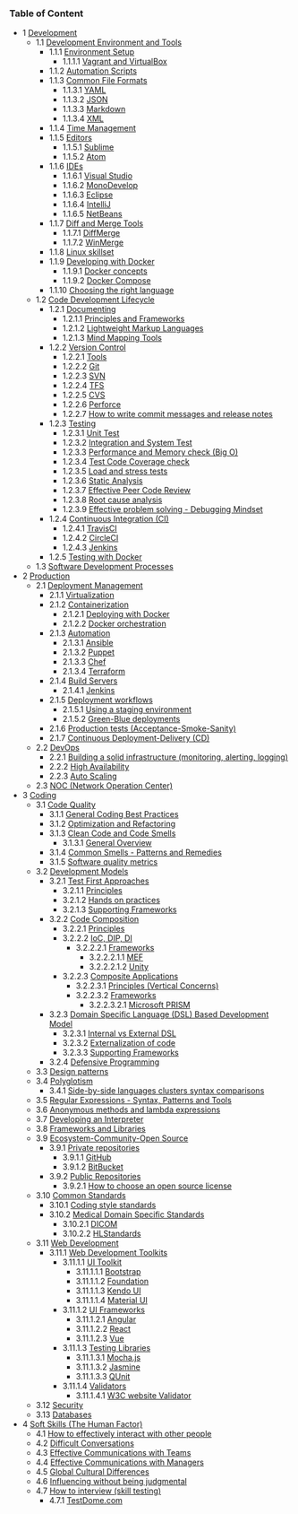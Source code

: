 ### Table of Content

- 1 [Development](../Training/Development)
    - 1.1 [Development Environment and Tools](../Training/Development/Development%20Environment%20and%20Tools)
        - 1.1.1 [Environment Setup](../Training/Development/Development%20Environment%20and%20Tools/Environment%20Setup)
            - 1.1.1.1 [Vagrant and VirtualBox](../Training/Development/Development%20Environment%20and%20Tools/Environment%20Setup/Vagrant%20and%20VirtualBox)
        - 1.1.2 [Automation Scripts](../Training/Development/Development%20Environment%20and%20Tools/Automation%20Scripts)
        - 1.1.3 [Common File Formats](../Training/Development/Development%20Environment%20and%20Tools/Common%20File%20Formats)
            - 1.1.3.1 [YAML](../Training/Development/Development%20Environment%20and%20Tools/Common%20File%20Formats/YAML)
            - 1.1.3.2 [JSON](../Training/Development/Development%20Environment%20and%20Tools/Common%20File%20Formats/JSON)
            - 1.1.3.3 [Markdown](../Training/Development/Development%20Environment%20and%20Tools/Common%20File%20Formats/Markdown)
            - 1.1.3.4 [XML](../Training/Development/Development%20Environment%20and%20Tools/Common%20File%20Formats/XML)
        - 1.1.4 [Time Management](../Training/Development/Development%20Environment%20and%20Tools/Time%20Management)
        - 1.1.5 [Editors](../Training/Development/Development%20Environment%20and%20Tools/Editors)
            - 1.1.5.1 [Sublime](../Training/Development/Development%20Environment%20and%20Tools/Editors/Sublime)
            - 1.1.5.2 [Atom](../Training/Development/Development%20Environment%20and%20Tools/Editors/Atom)
        - 1.1.6 [IDEs](../Training/Development/Development%20Environment%20and%20Tools/IDEs)
            - 1.1.6.1 [Visual Studio](../Training/Development/Development%20Environment%20and%20Tools/IDEs/Visual%20Studio)
            - 1.1.6.2 [MonoDevelop](../Training/Development/Development%20Environment%20and%20Tools/IDEs/MonoDevelop)
            - 1.1.6.3 [Eclipse](../Training/Development/Development%20Environment%20and%20Tools/IDEs/Eclipse)
            - 1.1.6.4 [IntelliJ](../Training/Development/Development%20Environment%20and%20Tools/IDEs/IntelliJ)
            - 1.1.6.5 [NetBeans](../Training/Development/Development%20Environment%20and%20Tools/IDEs/NetBeans)
        - 1.1.7 [Diff and Merge Tools](../Training/Development/Development%20Environment%20and%20Tools/Diff%20and%20Merge%20Tools)
            - 1.1.7.1 [DiffMerge](../Training/Development/Development%20Environment%20and%20Tools/Diff%20and%20Merge%20Tools/DiffMerge)
            - 1.1.7.2 [WinMerge](../Training/Development/Development%20Environment%20and%20Tools/Diff%20and%20Merge%20Tools/WinMerge)
        - 1.1.8 [Linux skillset](../Training/Development/Development%20Environment%20and%20Tools/Linux%20skillset)
        - 1.1.9 [Developing with Docker](../Training/Development/Development%20Environment%20and%20Tools/Developing%20with%20Docker)
            - 1.1.9.1 [Docker concepts](../Training/Development/Development%20Environment%20and%20Tools/Developing%20with%20Docker/Docker%20concepts)
            - 1.1.9.2 [Docker Compose](../Training/Development/Development%20Environment%20and%20Tools/Developing%20with%20Docker/Docker%20Compose)
        - 1.1.10 [Choosing the right language](../Training/Development/Development%20Environment%20and%20Tools/Choosing%20the%20right%20language)
    - 1.2 [Code Development Lifecycle](../Training/Development/Code%20Development%20Lifecycle)
        - 1.2.1 [Documenting](../Training/Development/Code%20Development%20Lifecycle/Documenting)
            - 1.2.1.1 [Principles and Frameworks](../Training/Development/Code%20Development%20Lifecycle/Documenting/Principles%20and%20Frameworks)
            - 1.2.1.2 [Lightweight Markup Languages](../Training/Development/Code%20Development%20Lifecycle/Documenting/Lightweight%20Markup%20Languages)
            - 1.2.1.3 [Mind Mapping Tools](../Training/Development/Code%20Development%20Lifecycle/Documenting/Mind%20Mapping%20Tools)
        - 1.2.2 [Version Control](../Training/Development/Code%20Development%20Lifecycle/Version%20Control)
            - 1.2.2.1 [Tools](../Training/Development/Code%20Development%20Lifecycle/Version%20Control/Tools)
            - 1.2.2.2 [Git](../Training/Development/Code%20Development%20Lifecycle/Version%20Control/Git)
            - 1.2.2.3 [SVN](../Training/Development/Code%20Development%20Lifecycle/Version%20Control/SVN)
            - 1.2.2.4 [TFS](../Training/Development/Code%20Development%20Lifecycle/Version%20Control/TFS)
            - 1.2.2.5 [CVS](../Training/Development/Code%20Development%20Lifecycle/Version%20Control/CVS)
            - 1.2.2.6 [Perforce](../Training/Development/Code%20Development%20Lifecycle/Version%20Control/Perforce)
            - 1.2.2.7 [How to write commit messages and release notes](../Training/Development/Code%20Development%20Lifecycle/Version%20Control/How%20to%20write%20commit%20messages%20and%20release%20notes)
        - 1.2.3 [Testing](../Training/Development/Code%20Development%20Lifecycle/Testing)
            - 1.2.3.1 [Unit Test](../Training/Development/Code%20Development%20Lifecycle/Testing/Unit%20Test)
            - 1.2.3.2 [Integration and System Test](../Training/Development/Code%20Development%20Lifecycle/Testing/Integration%20and%20System%20Test)
            - 1.2.3.3 [Performance and Memory check (Big O)](../Training/Development/Code%20Development%20Lifecycle/Testing/Performance%20and%20Memory%20check%20%28Big%20O%29)
            - 1.2.3.4 [Test Code Coverage check](../Training/Development/Code%20Development%20Lifecycle/Testing/Test%20Code%20Coverage%20check)
            - 1.2.3.5 [Load and stress tests](../Training/Development/Code%20Development%20Lifecycle/Testing/Load%20and%20stress%20tests)
            - 1.2.3.6 [Static Analysis](../Training/Development/Code%20Development%20Lifecycle/Testing/Static%20Analysis)
            - 1.2.3.7 [Effective Peer Code Review](../Training/Development/Code%20Development%20Lifecycle/Testing/Effective%20Peer%20Code%20Review)
            - 1.2.3.8 [Root cause analysis](../Training/Development/Code%20Development%20Lifecycle/Testing/Root%20cause%20analysis)
            - 1.2.3.9 [Effective problem solving - Debugging Mindset](../Training/Development/Code%20Development%20Lifecycle/Testing/Effective%20problem%20solving%20-%20Debugging%20Mindset)
        - 1.2.4 [Continuous Integration (CI)](../Training/Development/Code%20Development%20Lifecycle/Continuous%20Integration%20%28CI%29)
            - 1.2.4.1 [TravisCI](../Training/Development/Code%20Development%20Lifecycle/Continuous%20Integration%20%28CI%29/TravisCI)
            - 1.2.4.2 [CircleCI](../Training/Development/Code%20Development%20Lifecycle/Continuous%20Integration%20%28CI%29/CircleCI)
            - 1.2.4.3 [Jenkins](../Training/Development/Code%20Development%20Lifecycle/Continuous%20Integration%20%28CI%29/Jenkins)
        - 1.2.5 [Testing with Docker](../Training/Development/Code%20Development%20Lifecycle/Testing%20with%20Docker)
    - 1.3 [Software Development Processes](../Training/Development/Software%20Development%20Processes)
- 2 [Production](../Training/Production)
    - 2.1 [Deployment Management](../Training/Production/Deployment%20Management)
        - 2.1.1 [Virtualization](../Training/Production/Deployment%20Management/Virtualization)
        - 2.1.2 [Containerization](../Training/Production/Deployment%20Management/Containerization)
            - 2.1.2.1 [Deploying with Docker](../Training/Production/Deployment%20Management/Containerization/Deploying%20with%20Docker)
            - 2.1.2.2 [Docker orchestration](../Training/Production/Deployment%20Management/Containerization/Docker%20orchestration)
        - 2.1.3 [Automation](../Training/Production/Deployment%20Management/Automation)
            - 2.1.3.1 [Ansible](../Training/Production/Deployment%20Management/Automation/Ansible)
            - 2.1.3.2 [Puppet](../Training/Production/Deployment%20Management/Automation/Puppet)
            - 2.1.3.3 [Chef](../Training/Production/Deployment%20Management/Automation/Chef)
            - 2.1.3.4 [Terraform](../Training/Production/Deployment%20Management/Automation/Terraform)
        - 2.1.4 [Build Servers](../Training/Production/Deployment%20Management/Build%20Servers)
            - 2.1.4.1 [Jenkins](../Training/Production/Deployment%20Management/Build%20Servers/Jenkins)
        - 2.1.5 [Deployment workflows](../Training/Production/Deployment%20Management/Deployment%20workflows)
            - 2.1.5.1 [Using a staging environment](../Training/Production/Deployment%20Management/Deployment%20workflows/Using%20a%20staging%20environment)
            - 2.1.5.2 [Green-Blue deployments](../Training/Production/Deployment%20Management/Deployment%20workflows/Green-Blue%20deployments)
        - 2.1.6 [Production tests (Acceptance-Smoke-Sanity)](../Training/Production/Deployment%20Management/Production%20tests%20%28Acceptance-Smoke-Sanity%29)
        - 2.1.7 [Continuous Deployment-Delivery (CD)](../Training/Production/Deployment%20Management/Continuous%20Deployment-Delivery%20%28CD%29)
    - 2.2 [DevOps](../Training/Production/DevOps)
        - 2.2.1 [Building a solid infrastructure (monitoring, alerting, logging)](../Training/Production/DevOps/Building%20a%20solid%20infrastructure%20%28monitoring%2C%20alerting%2C%20logging%29)
        - 2.2.2 [High Availability](../Training/Production/DevOps/High%20Availability)
        - 2.2.3 [Auto Scaling](../Training/Production/DevOps/Auto%20Scaling)
    - 2.3 [NOC (Network Operation Center)](../Training/Production/NOC%20%28Network%20Operation%20Center%29)
- 3 [Coding](../Training/Coding)
    - 3.1 [Code Quality](../Training/Coding/Code%20Quality)
        - 3.1.1 [General Coding Best Practices](../Training/Coding/Code%20Quality/General%20Coding%20Best%20Practices)
        - 3.1.2 [Optimization and Refactoring](../Training/Coding/Code%20Quality/Optimization%20and%20Refactoring)
        - 3.1.3 [Clean Code and Code Smells](../Training/Coding/Code%20Quality/Clean%20Code%20and%20Code%20Smells)
            - 3.1.3.1 [General Overview](../Training/Coding/Code%20Quality/Clean%20Code%20and%20Code%20Smells/General%20Overview)
        - 3.1.4 [Common Smells - Patterns and Remedies](../Training/Coding/Code%20Quality/Common%20Smells%20-%20Patterns%20and%20Remedies)
        - 3.1.5 [Software quality metrics](../Training/Coding/Code%20Quality/Software%20quality%20metrics)
    - 3.2 [Development Models](../Training/Coding/Development%20Models)
        - 3.2.1 [Test First Approaches](../Training/Coding/Development%20Models/Test%20First%20Approaches)
            - 3.2.1.1 [Principles](../Training/Coding/Development%20Models/Test%20First%20Approaches/Principles)
            - 3.2.1.2 [Hands on practices](../Training/Coding/Development%20Models/Test%20First%20Approaches/Hands%20on%20practices)
            - 3.2.1.3 [Supporting Frameworks](../Training/Coding/Development%20Models/Test%20First%20Approaches/Supporting%20Frameworks)
        - 3.2.2 [Code Composition](../Training/Coding/Development%20Models/Code%20Composition)
            - 3.2.2.1 [Principles](../Training/Coding/Development%20Models/Code%20Composition/Principles)
            - 3.2.2.2 [IoC, DIP, DI](../Training/Coding/Development%20Models/Code%20Composition/IoC%2C%20DIP%2C%20DI)
                - 3.2.2.2.1 [Frameworks](../Training/Coding/Development%20Models/Code%20Composition/IoC%2C%20DIP%2C%20DI/Frameworks)
                    - 3.2.2.2.1.1 [MEF](../Training/Coding/Development%20Models/Code%20Composition/IoC%2C%20DIP%2C%20DI/Frameworks/MEF)
                    - 3.2.2.2.1.2 [Unity](../Training/Coding/Development%20Models/Code%20Composition/IoC%2C%20DIP%2C%20DI/Frameworks/Unity)
            - 3.2.2.3 [Composite Applications](../Training/Coding/Development%20Models/Code%20Composition/Composite%20Applications)
                - 3.2.2.3.1 [Principles (Vertical Concerns)](../Training/Coding/Development%20Models/Code%20Composition/Composite%20Applications/Principles%20%28Vertical%20Concerns%29)
                - 3.2.2.3.2 [Frameworks](../Training/Coding/Development%20Models/Code%20Composition/Composite%20Applications/Frameworks)
                    - 3.2.2.3.2.1 [Microsoft PRISM](../Training/Coding/Development%20Models/Code%20Composition/Composite%20Applications/Frameworks/Microsoft%20PRISM)
        - 3.2.3 [Domain Specific Language (DSL) Based Development Model](../Training/Coding/Development%20Models/Domain%20Specific%20Language%20%28DSL%29%20Based%20Development%20Model)
            - 3.2.3.1 [Internal vs External DSL](../Training/Coding/Development%20Models/Domain%20Specific%20Language%20%28DSL%29%20Based%20Development%20Model/Internal%20vs%20External%20DSL)
            - 3.2.3.2 [Externalization of code](../Training/Coding/Development%20Models/Domain%20Specific%20Language%20%28DSL%29%20Based%20Development%20Model/Externalization%20of%20code)
            - 3.2.3.3 [Supporting Frameworks](../Training/Coding/Development%20Models/Domain%20Specific%20Language%20%28DSL%29%20Based%20Development%20Model/Supporting%20Frameworks)
        - 3.2.4 [Defensive Programming](../Training/Coding/Development%20Models/Defensive%20Programming)
    - 3.3 [Design patterns](../Training/Coding/Design%20patterns)
    - 3.4 [Polyglotism](../Training/Coding/Polyglotism)
        - 3.4.1 [Side-by-side languages clusters syntax comparisons](../Training/Coding/Polyglotism/Side-by-side%20languages%20clusters%20syntax%20comparisons)
    - 3.5 [Regular Expressions - Syntax, Patterns and Tools](../Training/Coding/Regular%20Expressions%20-%20Syntax%2C%20Patterns%20and%20Tools)
    - 3.6 [Anonymous methods and lambda expressions](../Training/Coding/Anonymous%20methods%20and%20lambda%20expressions)
    - 3.7 [Developing an Interpreter](../Training/Coding/Developing%20an%20Interpreter)
    - 3.8 [Frameworks and Libraries](../Training/Coding/Frameworks%20and%20Libraries)
    - 3.9 [Ecosystem-Community-Open Source](../Training/Coding/Ecosystem-Community-Open%20Source)
        - 3.9.1 [Private repositories](../Training/Coding/Ecosystem-Community-Open%20Source/Private%20repositories)
            - 3.9.1.1 [GitHub](../Training/Coding/Ecosystem-Community-Open%20Source/Private%20repositories/GitHub)
            - 3.9.1.2 [BitBucket](../Training/Coding/Ecosystem-Community-Open%20Source/Private%20repositories/BitBucket)
        - 3.9.2 [Public Repositories](../Training/Coding/Ecosystem-Community-Open%20Source/Public%20Repositories)
            - 3.9.2.1 [How to choose an open source license](../Training/Coding/Ecosystem-Community-Open%20Source/Public%20Repositories/How%20to%20choose%20an%20open%20source%20license)
    - 3.10 [Common Standards](../Training/Coding/Common%20Standards)
        - 3.10.1 [Coding style standards](../Training/Coding/Common%20Standards/Coding%20style%20standards)
        - 3.10.2 [Medical Domain Specific Standards](../Training/Coding/Common%20Standards/Medical%20Domain%20Specific%20Standards)
            - 3.10.2.1 [DICOM](../Training/Coding/Common%20Standards/Medical%20Domain%20Specific%20Standards/DICOM)
            - 3.10.2.2 [HLStandards](../Training/Coding/Common%20Standards/Medical%20Domain%20Specific%20Standards/HLStandards)
    - 3.11 [Web Development](../Training/Coding/Web%20Development)
        - 3.11.1 [Web Development Toolkits](../Training/Coding/Web%20Development/Web%20Development%20Toolkits)
            - 3.11.1.1 [UI Toolkit](../Training/Coding/Web%20Development/Web%20Development%20Toolkits/UI%20Toolkit)
                - 3.11.1.1.1 [Bootstrap](../Training/Coding/Web%20Development/Web%20Development%20Toolkits/UI%20Toolkit/Bootstrap)
                - 3.11.1.1.2 [Foundation](../Training/Coding/Web%20Development/Web%20Development%20Toolkits/UI%20Toolkit/Foundation)
                - 3.11.1.1.3 [Kendo UI](../Training/Coding/Web%20Development/Web%20Development%20Toolkits/UI%20Toolkit/Kendo%20UI)
                - 3.11.1.1.4 [Material UI](../Training/Coding/Web%20Development/Web%20Development%20Toolkits/UI%20Toolkit/Material%20UI)
            - 3.11.1.2 [UI Frameworks](../Training/Coding/Web%20Development/Web%20Development%20Toolkits/UI%20Frameworks)
                - 3.11.1.2.1 [Angular](../Training/Coding/Web%20Development/Web%20Development%20Toolkits/UI%20Frameworks/Angular)
                - 3.11.1.2.2 [React](../Training/Coding/Web%20Development/Web%20Development%20Toolkits/UI%20Frameworks/React)
                - 3.11.1.2.3 [Vue](../Training/Coding/Web%20Development/Web%20Development%20Toolkits/UI%20Frameworks/Vue)
            - 3.11.1.3 [Testing Libraries](../Training/Coding/Web%20Development/Web%20Development%20Toolkits/Testing%20Libraries)
                - 3.11.1.3.1 [Mocha.js](../Training/Coding/Web%20Development/Web%20Development%20Toolkits/Testing%20Libraries/Mocha.js)
                - 3.11.1.3.2 [Jasmine](../Training/Coding/Web%20Development/Web%20Development%20Toolkits/Testing%20Libraries/Jasmine)
                - 3.11.1.3.3 [QUnit](../Training/Coding/Web%20Development/Web%20Development%20Toolkits/Testing%20Libraries/QUnit)
            - 3.11.1.4 [Validators](../Training/Coding/Web%20Development/Web%20Development%20Toolkits/Validators)
                - 3.11.1.4.1 [W3C website Validator](../Training/Coding/Web%20Development/Web%20Development%20Toolkits/Validators/W3C%20website%20Validator)
    - 3.12 [Security](../Training/Coding/Security)
    - 3.13 [Databases](../Training/Coding/Databases)
- 4 [Soft Skills (The Human Factor)](../Training/Soft%20Skills%20%28The%20Human%20Factor%29)
    - 4.1 [How to effectively interact with other people](../Training/Soft%20Skills%20%28The%20Human%20Factor%29/How%20to%20effectively%20interact%20with%20other%20people)
    - 4.2 [Difficult Conversations](../Training/Soft%20Skills%20%28The%20Human%20Factor%29/Difficult%20Conversations)
    - 4.3 [Effective Communications with Teams](../Training/Soft%20Skills%20%28The%20Human%20Factor%29/Effective%20Communications%20with%20Teams)
    - 4.4 [Effective Communications with Managers](../Training/Soft%20Skills%20%28The%20Human%20Factor%29/Effective%20Communications%20with%20Managers)
    - 4.5 [Global Cultural Differences](../Training/Soft%20Skills%20%28The%20Human%20Factor%29/Global%20Cultural%20Differences)
    - 4.6 [Influencing without being judgmental](../Training/Soft%20Skills%20%28The%20Human%20Factor%29/Influencing%20without%20being%20judgmental)
    - 4.7 [How to interview (skill testing)](../Training/Soft%20Skills%20%28The%20Human%20Factor%29/How%20to%20interview%20%28skill%20testing%29)
        - 4.7.1 [TestDome.com](../Training/Soft%20Skills%20%28The%20Human%20Factor%29/How%20to%20interview%20%28skill%20testing%29/TestDome.com)
